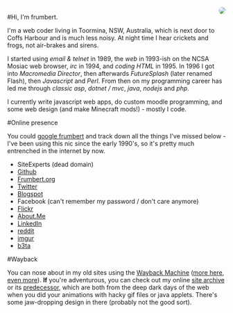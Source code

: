 <img src="https://avatars0.githubusercontent.com/u/592257?v=3&s=260" style="float:right;border-radius:10px;margin-left:1em;">

#Hi, I'm frumbert.

I'm a web coder living in Toormina, NSW, Australia, which is next door to Coffs Harbour and is much less noisy. At night time I hear crickets and frogs, not air-brakes and sirens.

I started using *email & telnet* in 1989, the *web* in 1993-ish on the NCSA Mosiac web browser, *irc* in 1994, and *coding HTML* in 1995. In 1996 I got into *Macromedia Director*, then afterwards *FutureSplash* (later renamed Flash), then *Javascript* and *Perl*. From then on my programming career has led me through *classic asp*, *dotnet / mvc*, *java*, *nodejs* and *php*.

I currently write javascript web apps, do custom moodle programming, and some web design (and make Minecraft mods!) - mostly I code.

#Online presence

You could [google frumbert](https://www.google.com/search?q=frumbert) and track down all the things I've missed below - I've been using this nic since the early 1990's, so it's pretty much entrenched in the internet by now.

* SiteExperts (dead domain)
* [Github](https://github.com/frumbert‎)
* [Frumbert.org](https://frumbert.org‎)
* [Twitter](https://twitter.com/_frumbert‎)
* [Blogspot](http://frumbert.blogspot.com.au/)
* Facebook (can't remember my password / don't care anymore)
* [Flickr](http://flickr.com/photos/frumbert/)
* [About.Me](http://about.me/timstclair/)
* [LinkedIn](http://au.linkedin.com/pub/tim-st-clair/1/404/86a)
* [reddit](https://www.reddit.com/user/frumbert)
* [imgur](http://imgur.com/user/frumbert)
* [b3ta](http://b3ta.com/users/profile.php?id=7508)

#Wayback

You can nose about in my old sites using the [Wayback Machine](http://wayback.archive.org/web/*/http://frumbert.org) ([more here](http://wayback.archive.org/web/*/http://poi.coffs.org/poi/default.asp), [even more](http://wayback.archive.org/web/*/http://daleks-of-god.net/DaleksOfGod/index.asp)). **If** you're adventurous, you can check out my online [site archive](/xoom/default.html) or its [predecessor](/xoom-old/default.html), which are both from the deep dark days of the web when you did your animations with hacky gif files or java applets. There's some jaw-dropping design in there (probably not the good sort).